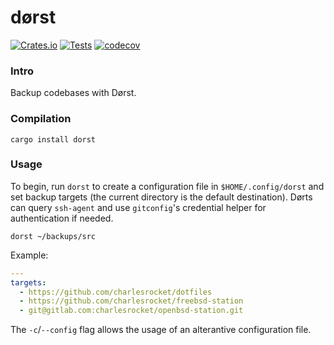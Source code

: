 # dørst
[![Crates.io](https://img.shields.io/crates/v/dorst)](https://crates.io/crates/dorst)
[![Tests](https://github.com/charlesrocket/dorst/actions/workflows/tests.yml/badge.svg?branch=trunk)](https://github.com/charlesrocket/dorst/actions/workflows/tests.yml)
[![codecov](https://codecov.io/gh/charlesrocket/dorst/branch/trunk/graph/badge.svg)](https://codecov.io/gh/charlesrocket/dorst)
### Intro

Backup codebases with Dørst.

### Compilation

```
cargo install dorst
```

### Usage

To begin, run `dorst` to create a configuration file in `$HOME/.config/dorst` and set backup targets (the current directory is the default destination). Dørts can query `ssh-agent` and use `gitconfig`'s credential helper for authentication if needed.

`dorst ~/backups/src`

Example:

```yaml
---
targets:
  - https://github.com/charlesrocket/dotfiles
  - https://github.com/charlesrocket/freebsd-station
  - git@gitlab.com:charlesrocket/openbsd-station.git
```

The `-c`/`--config` flag allows the usage of an alterantive configuration file.
